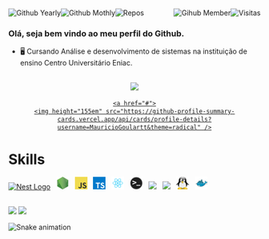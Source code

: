 #

<img align="right" alt="Visitas" src="https://komarev.com/ghpvc/?username=MauricioGoulartt&label=Profile%20views&color=blueviolet&style=flat">
<img title="Github Yearly commits" alt="Github Yearly" align="left" src="https://badges.strrl.dev/years/MauricioGoulartt?style=flat&color=blueviolet&logo=github" />
<img title="Github Yearly commits" alt="Github Mothly" align="left" src="https://badges.strrl.dev/commits/monthly/MauricioGoulartt?style=flat&color=blueviolet" />
<img title="Gihub Member" alt="Gihub Member" align="right" src="https://badges.strrl.dev/contributions/all/MauricioGoulartt?color=blueviolet" />
<img title="Repos" alt="Repos" align="left" src="https://badges.strrl.dev/repos/MauricioGoulartt?style=flat&color=blueviolet" />

<br />

### Olá, seja bem vindo ao meu perfil do Github.

- 🖥️ Cursando Análise e desenvolvimento de sistemas na instituição de ensino Centro Universitário Eniac.

<br />

<div align="center">
  <a href="https://github.com/MauricioGoulartt">
  <img height="121em" src="https://github-readme-stats.vercel.app/api/top-langs/?username=MauricioGoulartt&layout=compact&langs_count=7&theme=merko"/>

    <a href="#">
    <img height="155em" src="https://github-profile-summary-cards.vercel.app/api/cards/profile-details?username=MauricioGoulartt&theme=radical" />
  </a>
</div>
  
  ##
  
  # Skills
  <div display="flex" style="background-color="red" ">
  
  <a href="http://nestjs.com/" target="blank"><img src="https://nestjs.com/img/logo-small.svg" width="25" alt="Nest Logo" /></a>
  &nbsp;
  <img height="25" src="https://raw.githubusercontent.com/github/explore/80688e429a7d4ef2fca1e82350fe8e3517d3494d/topics/nodejs/nodejs.png">
  &nbsp;
  <img height="25" src="https://raw.githubusercontent.com/github/explore/80688e429a7d4ef2fca1e82350fe8e3517d3494d/topics/javascript/javascript.png">
  &nbsp;
  <img height="25" src="https://raw.githubusercontent.com/github/explore/80688e429a7d4ef2fca1e82350fe8e3517d3494d/topics/typescript/typescript.png">
  &nbsp;
  <img height="25" src="https://raw.githubusercontent.com/github/explore/80688e429a7d4ef2fca1e82350fe8e3517d3494d/topics/react/react.png">
  &nbsp;
  <img height="25" src="https://raw.githubusercontent.com/github/explore/80688e429a7d4ef2fca1e82350fe8e3517d3494d/topics/terminal/terminal.png">
  &nbsp;
  <img height="25" src="https://raw.githubusercontent.com/jmnote/z-icons/master/svg/git.svg">
  &nbsp;
  <img height="25" src="https://raw.githubusercontent.com/jmnote/z-icons/master/svg/csharp.svg">
  &nbsp;
  <img height="25" src="https://github.com/taigorene/taigorene/blob/main/img/linux-tux.svg">
  &nbsp;
  <img height="25" src="https://github.com/taigorene/taigorene/blob/main/img/docker-original.svg">
     	
  <div/>

  <br />

<div>
  <a href = "mailto:mauriciogoulart.1990@gmail.com"><img src="https://img.shields.io/badge/-Gmail-%23333?style=for-the-badge&logo=gmail&logoColor=white" target="_blank"></a>
  <a href="https://www.linkedin.com/in/mauriciogoulart/" target="_blank"><img src="https://img.shields.io/badge/-LinkedIn-%230077B5?style=for-the-badge&logo=linkedin&logoColor=white" target="_blank"></a> 
 
  ![Snake animation](https://github.com/MauricioGoulartt/MauricioGoulartt/blob/output/github-contribution-grid-snake.svg)
 
</div>
